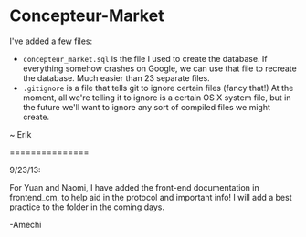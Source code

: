 Concepteur-Market
=================
I've added a few files:
- `concepteur_market.sql` is the file I used to create the database. If everything somehow crashes on Google, we can use that file to recreate the database. Much easier than 23 separate files.
- `.gitignore` is a file that tells git to ignore certain files (fancy that!) At the moment, all we're telling it to ignore is a certain OS X system file, but in the future we'll want to ignore any sort of compiled files we might create.

~ Erik

===============

9/23/13:

For Yuan and Naomi, I have added the front-end documentation in frontend_cm, to help aid in the protocol and important info! I will add a best practice to the folder in the coming days.

-Amechi

